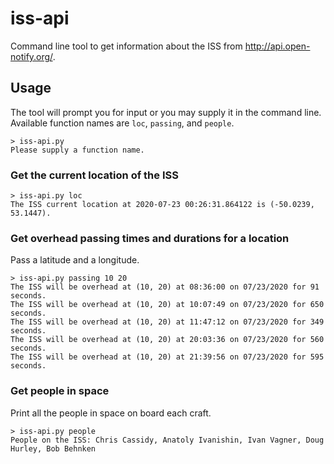 # iss-api
Command line tool to get information about the ISS from http://api.open-notify.org/.

## Usage
The tool will prompt you for input or you may supply it in the command line. Available function names are `loc`, `passing`, and `people`.

    > iss-api.py
    Please supply a function name.

### Get the current location of the ISS
    > iss-api.py loc
    The ISS current location at 2020-07-23 00:26:31.864122 is (-50.0239, 53.1447).

### Get overhead passing times and durations for a location
Pass a latitude and a longitude.

    > iss-api.py passing 10 20
    The ISS will be overhead at (10, 20) at 08:36:00 on 07/23/2020 for 91 seconds.
    The ISS will be overhead at (10, 20) at 10:07:49 on 07/23/2020 for 650 seconds.
    The ISS will be overhead at (10, 20) at 11:47:12 on 07/23/2020 for 349 seconds.
    The ISS will be overhead at (10, 20) at 20:03:36 on 07/23/2020 for 560 seconds.
    The ISS will be overhead at (10, 20) at 21:39:56 on 07/23/2020 for 595 seconds.

### Get people in space
Print all the people in space on board each craft.

    > iss-api.py people
    People on the ISS: Chris Cassidy, Anatoly Ivanishin, Ivan Vagner, Doug Hurley, Bob Behnken
